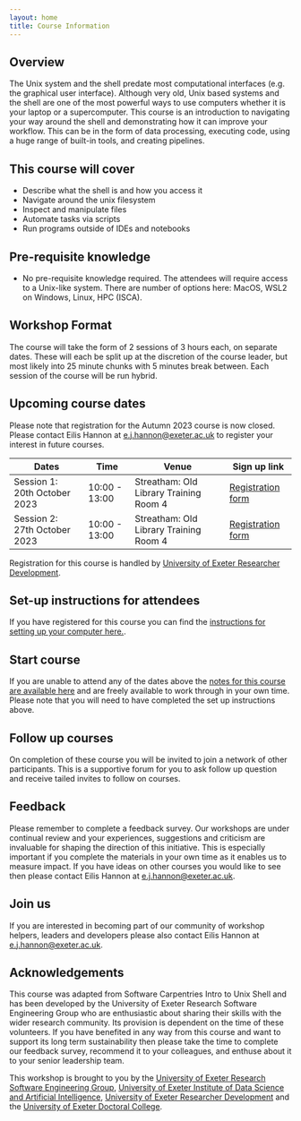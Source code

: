 ```yaml
---
layout: home
title: Course Information
---
```


## Overview

The Unix system and the shell predate most computational interfaces (e.g. the graphical user interface). Although very old, Unix based systems and the shell are one of the most powerful ways to use computers whether it is your laptop or a supercomputer. This course is an introduction to navigating your way around the shell and demonstrating how it can improve your workflow. This can be in the form of data processing, executing code, using a huge range of built-in tools, and creating pipelines.

## This course will cover

- Describe what the shell is and how you access it
- Navigate around the unix filesystem
- Inspect and manipulate files
- Automate tasks via scripts
- Run programs outside of IDEs and notebooks

## Pre-requisite knowledge

- No pre-requisite knowledge required. The attendees will require access to a Unix-like system. There are number of options here: MacOS, WSL2 on Windows, Linux, HPC (ISCA).

## Workshop Format

The course will take the form of 2 sessions of 3 hours each, on separate dates. These will each be split up at the discretion of the course leader, but most likely into 25 minute chunks with 5 minutes break between. Each session of the course will be run hybrid.

## Upcoming course dates

Please note that registration for the Autumn 2023 course is now closed. Please contact Eilis Hannon at <e.j.hannon@exeter.ac.uk> to register your interest in future courses.

| Dates | Time  | Venue | Sign up link |
|--- |--- |--- | --- |
| Session 1: 20th October 2023 | 10:00 - 13:00 | Streatham: Old Library Training Room 4  | [Registration form]( https://forms.office.com/r/iYb6xV0g6h) |
| Session 2: 27th October 2023 | 10:00 - 13:00 | Streatham: Old Library Training Room 4  | [Registration form]( https://forms.office.com/r/iYb6xV0g6h) |

Registration for this course is handled by [University of Exeter Researcher Development](https://www.exeter.ac.uk/research/doctoralcollege/early-career-researchers/traininganddevelopment/rdprogramme/).

## Set-up instructions for attendees

If you have registered for this course you can find the [instructions for setting up your computer here.](https://uniexeterrse.github.io/intro-unix-shell/setup.html).

## Start course

If you are unable to attend any of the dates above the [notes for this course are available here](https://uniexeterrse.github.io/intro-unix-shell/contents.html) and are freely available to work through in your own time. Please note that you will need to have completed the set up instructions above.

## Follow up courses

On completion of these course you will be invited to join a network of other participants. This is a supportive forum for you to ask follow up question and receive tailed invites to follow on courses.

## Feedback

Please remember to complete a feedback survey. Our workshops are under continual review and your experiences, suggestions and criticism are invaluable for shaping the direction of this initiative. This is especially important if you complete the materials in your own time as it enables us to measure impact. If you have ideas on other courses you would like to see then please contact Eilis Hannon at <e.j.hannon@exeter.ac.uk>.

## Join us

If you are interested in becoming part of our community of workshop helpers, leaders and developers please also contact Eilis Hannon at <e.j.hannon@exeter.ac.uk>.

## Acknowledgements

This course was adapted from Software Carpentries Intro to Unix Shell and has been developed by the University of Exeter Research Software Engineering Group who are enthusiastic about sharing their skills with the wider research community. Its provision is dependent on the time of these volunteers. If you have benefited in any way from this course and want to support its long term sustainability then please take the time to complete our feedback survey, recommend it to your colleagues, and enthuse about it to your senior leadership team.

This workshop is brought to you by the [University of Exeter Research Software Engineering Group](https://www.exeter.ac.uk/research/software-engineering/), [University of Exeter Institute of Data Science and Artificial Intelligence](https://www.exeter.ac.uk/research/idsai/), [University of Exeter Researcher Development](https://www.exeter.ac.uk/research/doctoralcollege/early-career-researchers/traininganddevelopment/rdprogramme/) and the [University of Exeter Doctoral College](https://www.exeter.ac.uk/research/doctoralcollege/).
